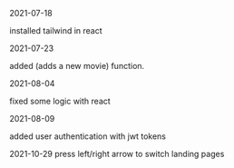 2021-07-18

installed tailwind in react

2021-07-23

added (adds a new movie) function. 

2021-08-04

fixed some logic with react

2021-08-09

added user authentication with jwt tokens

2021-10-29
press left/right arrow to switch landing pages